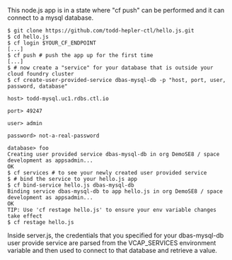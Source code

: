 

This node.js app is in a state where "cf push" can be performed and it can connect to a mysql database.

    $ git clone https://github.com/todd-hepler-ctl/hello.js.git
    $ cd hello.js
    $ cf login $YOUR_CF_ENDPOINT
    [...]
    $ cf push # push the app up for the first time
    [...]
    $ # now create a "service" for your database that is outside your cloud foundry cluster
    $ cf create-user-provided-service dbas-mysql-db -p "host, port, user, password, database"
    
    host> todd-mysql.uc1.rdbs.ctl.io
    
    port> 49247
    
    user> admin
    
    password> not-a-real-password
    
    database> foo
    Creating user provided service dbas-mysql-db in org DemoSE8 / space development as appsadmin...
    OK
    $ cf services # to see your newly created user provided service
    $ # bind the service to your hello.js app
    $ cf bind-service hello.js dbas-mysql-db
    Binding service dbas-mysql-db to app hello.js in org DemoSE8 / space development as appsadmin...
    OK
    TIP: Use 'cf restage hello.js' to ensure your env variable changes take effect
    $ cf restage hello.js
    
Inside server.js, the credentials that you specified for your dbas-mysql-db user provide service are parsed
from the VCAP_SERVICES environment variable and then used to connect to that database and retrieve a value.
    
